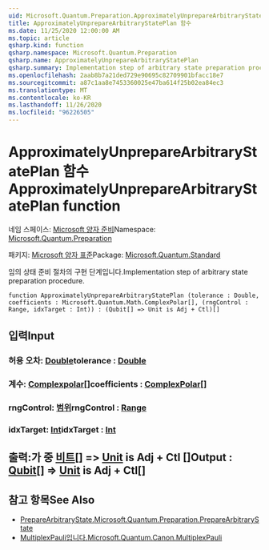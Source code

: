 ```yaml
---
uid: Microsoft.Quantum.Preparation.ApproximatelyUnprepareArbitraryStatePlan
title: ApproximatelyUnprepareArbitraryStatePlan 함수
ms.date: 11/25/2020 12:00:00 AM
ms.topic: article
qsharp.kind: function
qsharp.namespace: Microsoft.Quantum.Preparation
qsharp.name: ApproximatelyUnprepareArbitraryStatePlan
qsharp.summary: Implementation step of arbitrary state preparation procedure.
ms.openlocfilehash: 2aab8b7a21ded729e90695c82709901bfacc18e7
ms.sourcegitcommit: a87c1aa8e7453360025e47ba614f25b02ea84ec3
ms.translationtype: MT
ms.contentlocale: ko-KR
ms.lasthandoff: 11/26/2020
ms.locfileid: "96226505"
---
```

# <a name="approximatelyunpreparearbitrarystateplan-function"></a><span data-ttu-id="c42ab-102">ApproximatelyUnprepareArbitraryStatePlan 함수</span><span class="sxs-lookup"><span data-stu-id="c42ab-102">ApproximatelyUnprepareArbitraryStatePlan function</span></span>

<span data-ttu-id="c42ab-103">네임 스페이스: [Microsoft 양자 준비](xref:Microsoft.Quantum.Preparation)</span><span class="sxs-lookup"><span data-stu-id="c42ab-103">Namespace: [Microsoft.Quantum.Preparation](xref:Microsoft.Quantum.Preparation)</span></span>

<span data-ttu-id="c42ab-104">패키지: [Microsoft 양자 표준](https://nuget.org/packages/Microsoft.Quantum.Standard)</span><span class="sxs-lookup"><span data-stu-id="c42ab-104">Package: [Microsoft.Quantum.Standard](https://nuget.org/packages/Microsoft.Quantum.Standard)</span></span>


<span data-ttu-id="c42ab-105">임의 상태 준비 절차의 구현 단계입니다.</span><span class="sxs-lookup"><span data-stu-id="c42ab-105">Implementation step of arbitrary state preparation procedure.</span></span>

```qsharp
function ApproximatelyUnprepareArbitraryStatePlan (tolerance : Double, coefficients : Microsoft.Quantum.Math.ComplexPolar[], (rngControl : Range, idxTarget : Int)) : (Qubit[] => Unit is Adj + Ctl)[]
```


## <a name="input"></a><span data-ttu-id="c42ab-106">입력</span><span class="sxs-lookup"><span data-stu-id="c42ab-106">Input</span></span>

### <a name="tolerance--double"></a><span data-ttu-id="c42ab-107">허용 오차: [Double](xref:microsoft.quantum.lang-ref.double)</span><span class="sxs-lookup"><span data-stu-id="c42ab-107">tolerance : [Double](xref:microsoft.quantum.lang-ref.double)</span></span>




### <a name="coefficients--complexpolar"></a><span data-ttu-id="c42ab-108">계수: [Complexpolar](xref:Microsoft.Quantum.Math.ComplexPolar)[]</span><span class="sxs-lookup"><span data-stu-id="c42ab-108">coefficients : [ComplexPolar](xref:Microsoft.Quantum.Math.ComplexPolar)[]</span></span>




### <a name="rngcontrol--range"></a><span data-ttu-id="c42ab-109">rngControl: [범위](xref:microsoft.quantum.lang-ref.range)</span><span class="sxs-lookup"><span data-stu-id="c42ab-109">rngControl : [Range](xref:microsoft.quantum.lang-ref.range)</span></span>




### <a name="idxtarget--int"></a><span data-ttu-id="c42ab-110">idxTarget: [Int](xref:microsoft.quantum.lang-ref.int)</span><span class="sxs-lookup"><span data-stu-id="c42ab-110">idxTarget : [Int](xref:microsoft.quantum.lang-ref.int)</span></span>





## <a name="output--qubit--unit--is-adj--ctl"></a><span data-ttu-id="c42ab-111">출력:가 중 [비트](xref:microsoft.quantum.lang-ref.qubit)[] => [Unit](xref:microsoft.quantum.lang-ref.unit)  is Adj + Ctl []</span><span class="sxs-lookup"><span data-stu-id="c42ab-111">Output : [Qubit](xref:microsoft.quantum.lang-ref.qubit)[] => [Unit](xref:microsoft.quantum.lang-ref.unit)  is Adj + Ctl[]</span></span>



## <a name="see-also"></a><span data-ttu-id="c42ab-112">참고 항목</span><span class="sxs-lookup"><span data-stu-id="c42ab-112">See Also</span></span>

- [<span data-ttu-id="c42ab-113">PrepareArbitraryState.</span><span class="sxs-lookup"><span data-stu-id="c42ab-113">Microsoft.Quantum.Preparation.PrepareArbitraryState</span></span>](xref:Microsoft.Quantum.Preparation.PrepareArbitraryState)
- [<span data-ttu-id="c42ab-114">MultiplexPauli입니다.</span><span class="sxs-lookup"><span data-stu-id="c42ab-114">Microsoft.Quantum.Canon.MultiplexPauli</span></span>](xref:Microsoft.Quantum.Canon.MultiplexPauli)